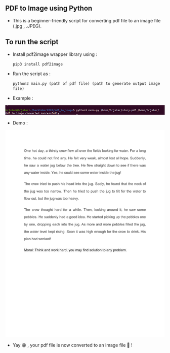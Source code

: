 ## PDF to Image using Python 

* This is a beginner-friendly script for converting pdf file to an image file (.jpg , .JPEG).

## To run the script
* Install pdf2image wrapper library using :

      pip3 install pdf2image

* Run the script as :
      
      python3 main.py (path of pdf file) (path to generate output image file)

* Example :

![](./command.png)

* Demo :

![](./1.jpg)

* Yay 😀 , your pdf file is now converted to an image file 🙌 ! 


